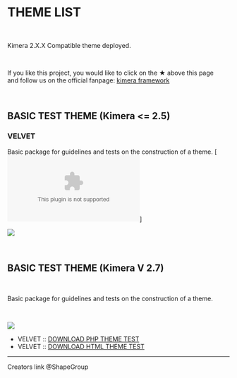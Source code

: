 
# THEME LIST

&nbsp;

Kimera 2.X.X  Compatible theme deployed.

&nbsp;

If you like this project, you would like to click on the ★ above this page<br />
and follow us on the official fanpage: [kimera framework](https://www.facebook.com/KimeraFramework/)



&nbsp;

## BASIC TEST THEME (Kimera <= 2.5)

### VELVET

Basic package for guidelines and tests on the construction of a theme. [![DOWNLOAD](https://github.com/ShapeGroup/kimera-frontend-framework/raw/master/blueprint/themes/velvet%20theme/k-theme.zip)]

![](https://raw.githubusercontent.com/ShapeGroup/kimera-frontend-framework/master/blueprint/themes/velvet%20theme/themebanner.jpg)


&nbsp;

## BASIC TEST THEME (Kimera V 2.7)

&nbsp;

Basic package for guidelines and tests on the construction of a theme.

&nbsp;

![](https://raw.githubusercontent.com/ShapeGroup/kimera-frontend-framework/master/blueprint/themes/velvet-2.7/themebanner.jpg)

- VELVET :: [DOWNLOAD PHP THEME TEST](https://github.com/ShapeGroup/kimera-frontend-framework/raw/master/blueprint/themes/velvet-2.7/k-theme-phpexemple.zip)
- VELVET :: [DOWNLOAD HTML THEME TEST](https://github.com/ShapeGroup/kimera-frontend-framework/raw/master/blueprint/themes/velvet-2.7/k-theme-htmlexemple.zip)




---

Creators link @ShapeGroup
